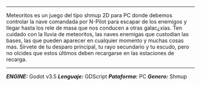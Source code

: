 ***
Meteoritos es un juego del tipo shmup 2D para PC donde debemos controlar 
la nave comandada por N-Pilot para escapar de los enemigos y llegar 
hasta los rele de masa que nos conducen a otras galac¿xias. Ten cuidado 
con la lluvia de meteoritos, las naves enemigas que custodian las bases, 
las que pueden aparecer en cualquier momento y muchas cosas mas. Sirvete 
de tu desparo principal, tu rayo secundario y tu escudo, pero no olcides 
que estos últimos deben recargarse en las estaciones de recarga.
***
***ENGINE:*** Godot v3.5
***Lenguaje:*** GDScript
***Pataforma:*** PC
***Genero:*** Shmup

